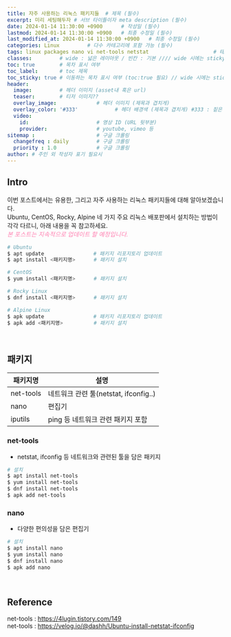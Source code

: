 ```yaml
---
title: 자주 사용하는 리눅스 패키지들  # 제목 (필수)
excerpt: 미리 세팅해두자 # 서브 타이틀이자 meta description (필수)
date: 2024-01-14 11:30:00 +0900      # 작성일 (필수)
lastmod: 2024-01-14 11:30:00 +0900   # 최종 수정일 (필수)
last_modified_at: 2024-01-14 11:30:00 +0900   # 최종 수정일 (필수)
categories: Linux         # 다수 카테고리에 포함 가능 (필수)
tags: linux packages nano vi net-tools netstat                     # 태그 복수개 가능 (필수)
classes:         # wide : 넓은 레이아웃 / 빈칸 : 기본 //// wide 시에는 sticky toc 불가
toc: true        # 목차 표시 여부
toc_label:       # toc 제목
toc_sticky: true # 이동하는 목차 표시 여부 (toc:true 필요) // wide 시에는 sticky toc 불가
header: 
  image:         # 헤더 이미지 (asset내 혹은 url)
  teaser:        # 티저 이미지??
  overlay_image:             # 헤더 이미지 (제목과 겹치게)
  overlay_color: '#333'            # 헤더 배경색 (제목과 겹치게) #333 : 짙은 회색 (필수)
  video:
    id:                      # 영상 ID (URL 뒷부분)
    provider:                # youtube, vimeo 등
sitemap :                    # 구글 크롤링
  changefreq : daily         # 구글 크롤링
  priority : 1.0             # 구글 크롤링
author: # 주인 외 작성자 표기 필요시
---
```

<!--postNo: 20240114_001-->


## Intro    

이번 포스트에서는 유용한, 그리고 자주 사용하는 리눅스 패키지들에 대해 알아보겠습니다.  
Ubuntu, CentOS, Rocky, Alpine 네 가지 주요 리눅스 배포판에서 설치하는 방법이 각각 다르니, 아래 내용을 꼭 참고하세요.  
<i><font color="FF82B2">본 포스트는 지속적으로 업데이트 할 예정입니다.</font></i>   

```bash
# Ubuntu
$ apt update                # 패키지 리포지토리 업데이트
$ apt install <패키지명>      # 패키지 설치

# CentOS
$ yum install <패키지명>      # 패키지 설치

# Rocky Linux
$ dnf install <패키지명>      # 패키지 설치

# Alpine Linux
$ apk update                # 패키지 리포지토리 업데이트
$ apk add <패키지명>          # 패키지 설치
```

<br>


## 패키지  

|패키지명|설명|
|---|---|
|net-tools|네트워크 관련 툴(netstat, ifconfig..)|
|nano|편집기|
|iputils|ping 등 네트워크 관련 패키지 포함|


### net-tools  

- netstat, ifconfig 등 네트워크와 관련된 툴을 담은 패키지  

```bash
# 설치
$ apt install net-tools
$ yum install net-tools
$ dnf install net-tools
$ apk add net-tools
```


### nano  

- 다양한 편의성을 담은 편집기  

```bash
# 설치
$ apt install nano
$ yum install nano
$ dnf install nano
$ apk add nano
```

<br>

## Reference    

net-tools : https://4lugin.tistory.com/149  
net-tools : https://velog.io/@dashh/Ubuntu-install-netstat-ifconfig  
